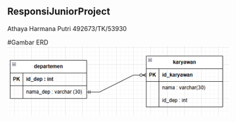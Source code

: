 ## ResponsiJuniorProject
Athaya Harmana Putri
492673/TK/53930

#Gambar ERD
![alt_text](https://github.com/athayaputriii/492673-Athaya-Harmana-Putri-ResponsiJuniorProject/blob/master/Screenshot%202024-12-02%20084755.png?raw=true)
